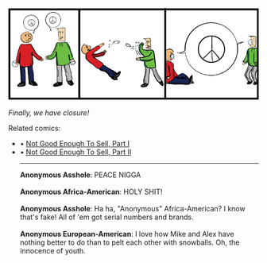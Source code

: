 <!--
.. title: Not Good Enough To Sell Part III
.. slug: not-good-enough-to-sell-part-iii
.. date: 2010/12/18 00:00:00
.. tags: 
.. link: 
.. description: 
-->

<a href='not-good-enough-to-sell-part-iii.html' title='View comments'>
<img class='comic' src='../assets/comics/20101218.png' />
</a>

<em>Finally, we have closure!</em>

<!-- TEASER_END -->
<div class='related'><span>Related comics:</span><ul class='inline'>
<li>&bull; <a href='not-good-enough-to-sell-part-i.html'>Not Good Enough To Sell, Part I</a></li>
<li>&bull; <a href='not-good-enough-to-sell-part-ii.html'>Not Good Enough To Sell, Part II</a></li>
</li>
<hr />

<div class='comments'>
<b>Anonymous Asshole</b>: PEACE NIGGA<br /><br />
<b>Anonymous Africa-American</b>: HOLY SHIT!<br /><br />
<b>Anonymous Asshole</b>: Ha ha, "Anonymous" Africa-American? I know that's fake! All of 'em got serial numbers and brands.<br /><br />
<b>Anonymous European-American</b>: I love how Mike and Alex have nothing better to do than to pelt each other with snowballs. Oh, the innocence of youth.<br /><br />
</div>

